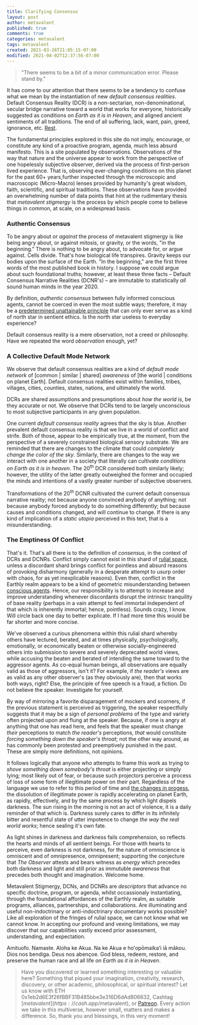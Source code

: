 ```yaml
---
title: Clarifying Consensus
layout: post
author: metavalent
published: true
comments: true
categories: metavalent
tags: metavalent
created: 2021-03-26T21:05:15-07:00
modified: 2021-04-02T12:37:56-07:00
---
```


> "There seems to be a bit of a minor communication error. Please stand by."

It has come to our attention that there seems to be a tendency to confuse what we mean by the instantiation of new *default consensus realities.* Default Consensus Reality (DCR) is a non-sectarian, non-denominational, secular bridge narrative toward a world that works for everyone, historically suggested as conditions *on Earth as it is in Heaven*, and aligned ancient sentiments of all traditions. The end of all suffering, lack, want, pain, greed, ignorance, etc. [Rest](https://a.co/d/fpNEdGb).

The fundamental principles explored in this site do not imply, encourage, or constitute any kind of a proactive program, agenda, much less absurd manifesto. This is a site populated by observations. Observations of the way that nature and the universe appear to work from the perspective of one hopelessly subjective observer, derived via the process of first-person lived experience. That is, observing ever-changing conditions on this planet for the past 60+ years,further inspected through the microscopic and macroscopic (Micro-Macro) lenses provided by humanity's great wisdom, faith, scientific, and spiritual traditions. These observations have provided an overwhelming number of data points that hint at the rudimentary thesis that *metavalent stigmergy* is the process by which people come to believe things in common, at scale, on a widespread basis.

### Authentic Consensus

To be angry about or *against* the process of metavalent stigmergy is like being angry about, or against mitosis, or gravity, or the words, "in the beginning." There is nothing to be angry about, to advocate for, or argue against. Cells divide. That's how biological life transpires. Gravity keeps our bodies upon the surface of the Earth. "In the beginning," are the first three words of the most published book in history. I suppose we could argue about such foundational truths; however, at least these three facts &ndash; Default Consensus Narrative Realities (DCNR's) &ndash; are immutable to statistically *all* sound human minds in the year 2020.

By definition, *authentic consensus* between fully informed conscious agents, cannot be coerced in even the most subtle ways; therefore, it may be a [predetermined unattainable principle](https://a.co/d/j5deBEu) that can only ever serve as a kind of north star in sentient ethics. Is the north star useless to everyday experience?

Default consensus reality is a mere observation, not a creed or philosophy. Have we repeated the word *observation* enough, yet?

### A Collective Default Mode Network

We observe that default consensus realities are a kind of *default mode network* of \[common \| similar \| shared\] *awareness* of [the world \| conditions on planet Earth]. Default consensus realities exist within families, tribes, villages, cities, counties, states, nations, and ultimately the world.

DCRs are shared assumptions and presumptions about *how the world is*, be they accurate or not. We observe that DCRs tend to be largely unconscious to most subjective participants in any given population.

One current *default consensus reality* agrees that the sky is blue. Another prevalent default consensus reality is that we live in a world of conflict and strife. Both of those, appear to be empirically true, at the moment, from the perspective of a severely constrained biological sensory substrate. We are reminded that there are changes to the climate that could *completely change the color of the sky*. Similarly, there are changes to the way we interact with one another in a society that literally can cultivate *conditions on Earth as it is in heaven*. The 20<sup>th</sup> DCR considered both similarly likely; however, the utility of the latter greatly outweighed the former and occupied the minds and intentions of a vastly greater number of subjective observers.

Transformations of the 20<sup>th</sup> DCNR cultivated the current default consensus narrative reality; not because anyone convinced anybody of anything; not because anybody forced anybody to do something differently; but because causes and conditions changed, and will continue to change. If there is any kind of implication of a *static utopia* perceived in this text, that is a misunderstanding.

### The Emptiness Of Conflict

That's it. That's all there is to the definition of *consensus*, in the context of DCRs and DCNRs. Conflict simply cannot exist in this shard of [rulial space](https://writings.stephenwolfram.com/2021/11/the-concept-of-the-ruliad/), unless a discordant shard brings conflict for pointless and absurd reasons of provoking disharmony (generally in a desperate attempt to usurp order with chaos, for as yet inexplicable reasons). Even then, conflict in the Earthly realm appears to be a kind of geometric misunderstanding between [conscious agents](https://metavalent.com/metavalent/2024/02/25/12-12-12-PHY-Headset.html). Hence, our responsibility is to attempt to increase and improve understanding whenever discordants disrupt the intrinsic tranquility of base reality (perhaps in a vain attempt to feel immortal independent of that which is inherently immortal; hence, pointless). Sounds crazy, I know. Will circle back one day to better explicate. If I had more time this would be far shorter and more concise.

We've observed a curious phenomena within this rulial shard whereby others have lectured, berated, and at times physically, psychologically, emotionally, or economically beaten or otherwise socially-engineered others into submission to severe and severely deprecated world views, while accusing the beaten and berated of intending the same toward to the aggressor agents. As co-equal human beings, all observations are equally valid as those of aggressors, isn't it? For example, if *the reader's* views are as valid as any other observer's (as they obviously are), then that works both ways, right? Else, the principle of free speech is a fraud, a fiction. Do not believe the speaker. Investigate for yourself.

By way of mirroring a favorite disparagement of mockers and scorners, if the previous statement is perceived as triggering, the speaker respectfully suggests that it may be a sign of *personal problems* of the type and variety often projected upon and flung at the speaker. Because, if one is angry at anything that one has read here, and feels that the speaker must change *their* perceptions to match *the reader's* perceptions, *that* would constitute *forcing something down the speaker's throat*; not the other way around, as has commonly been protested and preemptively punished in the past. These are simply more definitions, not opinions.

It follows logically that anyone who attempts to frame this work as trying to *shove something down somebody's throat* is either projecting or simply lying; most likely out of fear, or because such projectors perceive a process of loss of some form of illegitimate power on their part. Regardless of the language we use to refer to this period of time and [the changes in progess](https://metavalent.com/metavalent/2021/03/27/07-25-50-Spelunking-Equality.html), the dissolution of illegitimate power is rapidly accelerating on planet Earth, as rapidly, effectively, and by the same process by which light dispels darkness. The sun rising in the morning is not an act of violence, it is a daily reminder of that which is. Darkness surely cares to differ in its infinitely bitter and resentful state of utter impotence to change *the way the real world works*; hence sealing it's own fate.

As light shines in darkness and darkness fails comprehension, so reflects the hearts and minds of all sentient beings. For those with hearts to perceive, even darkness is not darkness, for the nature of omniscience is omniscent and of omnipresence, omnipresent; supporting the conjecture that *The Observer* attests and bears witness as *energy* which precedes both darkness and light and still prior as immutuble *awareness* that precedes both thought and imagination. Welcome home.

Metavalent Stigmergy, DCNs, and DCNRs are *descriptors* that advance no specific doctrine, program, or agenda, whilst occassionaly instantiating, through the foundational affordances of the Earthly realm, as suitable programs, alliances, partnerships, and collaborations. Are illuminating and useful non-indoctrinary or anti-indoctrinary documentary works possible? Like all exploration of the fringes of rulial space, we can not know what we cannot know. In accepting our profound and vexing limitations, we may discover that our capabilities vastly exceed prior assessment, understanding, and expectation.

Amituofo. Namaste. Aloha ke Akua. Na ke Akua e hoʻopōmaikaʻi iā mākou. Dios nos bendiga. Deus nos abençoe. God bless, redeem, restore, and preserve the human race and all life *on Earth as it is in Heaven*.

> Have you discovered or learned something interesting or valuable here? Something that piqued your imagination, creativity, research, discovery, or other academic, philosophical, or spiritual interest? Let us know with ETH 0x1eb2d6E3f26fBBF31B485bbe3e316D6dAd806632, Cashtag [$metavalent](https://cash.app/$metavalent), or [Patreon](https://patreon.com/metavalent). Every action we take in this multiverse, however small, matters and makes a difference. So, thank you and blessings, in this very moment!